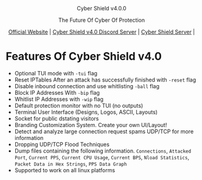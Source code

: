 <div align="center"<
<h1>Cyber Shield v4.0.0</h1>
<p>The Future Of Cyber Of Protection</p>
</div>
<div align="center">

[Official Website](https://cybershield.shop/) |
[Cyber Shield v4.0 Discord Server](https://discord.gg/Aj8CYnx79V) |
[Cyber Shield Server](https://discord.gg/CyberShield) |


</div>

# Features Of Cyber Shield v4.0

- Optional TUI mode with ``-tui`` flag
- Reset IPTables After an attack has successfully finished with ``-reset`` flag
- Disable inbound connection and use whitlisting ``-ball`` flag
- Block IP Addresses With ``-bip`` flag
- Whitlist IP Addresses with ``-wip`` flag
- Default protection monitor with no TUI (no outputs)
- Terminal User Interface (Designs, Logos, ASCII, Layouts)
- Socket for public dstating visitors
- Branding Customization System. Create your own UI/Layout!
- Detect and analyze large connection request spams UDP/TCP for more information
- Dropping UDP/TCP Flood Techniques
- Dump files containing the following information. ``Connections``, ``Attacked Port``, ``Current PPS``, ``Current CPU Usage``, ``Current BPS``, ``Nload Statistics``, ``Packet Data in Hex Strings``, ``PPS Data Graph``
- Supported to work on all linux platforms